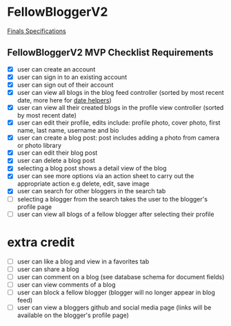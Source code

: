 # FellowBloggerV2

[Finals Specifications](https://github.com/joinpursuit/Pursuit-Core-iOS-Unit6-CTA-FellowBloggerV2)


## FellowBloggerV2 MVP Checklist Requirements

- [x] user can create an account 
- [x] user can sign in to an existing account
- [x] user can sign out of their account
- [x] user can view all blogs in the blog feed controller (sorted by most recent date, more here for [date helpers](https://github.com/alexpaul/SwiftyHelpers))
- [x] user can view all their created blogs in the profile view controller (sorted by most recent date)
- [x] user can edit their profile, edits include: profile photo, cover photo, first name, last name, username and bio 
- [x] user can create a blog post: post includes adding a photo from camera or photo library 
- [x] user can edit their blog post 
- [x] user can delete a blog post
- [x] selecting a blog post shows a detail view of the blog 
- [x] user can see more options via an action sheet to carry out the appropriate action e.g delete, edit, save image
- [x] user can search for other bloggers in the search tab 
- [ ] selecting a blogger from the search takes the user to the blogger's profile page
- [ ] user can view all blogs of a fellow blogger after selecting their profile
# extra credit
- [ ] user can like a blog and view in a favorites tab
- [ ] user can share a blog
- [ ] user can comment on a blog (see database schema for document fields)
- [ ] user can view comments of a blog
- [ ] user can block a fellow blogger (blogger will no longer appear in blog feed)
- [ ] user can view a bloggers github and social media page (links will be available on the blogger's profile page)
